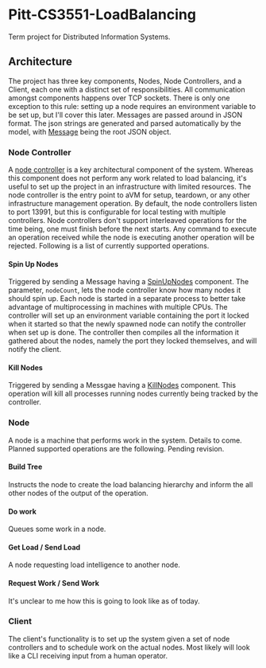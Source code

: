# Pitt-CS3551-LoadBalancing

Term project for Distributed Information Systems.

## Architecture

The project has three key components, Nodes, Node Controllers, and a Client, each one
with a distinct set of responsibilities. All communication amongst components happens
over TCP sockets. There is only one exception to this rule: setting up a node requires
an environment variable to be set up, but I'll cover this later. Messages are passed
around in JSON format. The json strings are generated and parsed automatically by the
model, with [Message](src/main/java/com/izzyalonso/pitt/cs3551/model/Message.java) being
the root JSON object.

### Node Controller

A [node controller](src/main/kotlin/com/izzyalonso/pitt/cs3551/NodeController.kt) is a
key architectural component of the system. Whereas this component does not perform any
work related to load balancing, it's useful to set up the project in an infrastructure
with limited resources. The node controller is the entry point to aVM for setup,
teardown, or any other infrastructure management operation. By default, the node
controllers listen to port 13991, but this is configurable for local testing with
multiple controllers. Node controllers don't support interleaved operations for the
time being, one must finish before the next starts. Any command to execute an operation
received while the node is executing another operation will be rejected. Following is a
list of currently supported operations.

#### Spin Up Nodes

Triggered by sending a Message having a
[SpinUpNodes](src/main/java/com/izzyalonso/pitt/cs3551/model/commands/controller/SpinUpNodes.java)
component. The parameter, `nodeCount`, lets the node controller know how many nodes it
should spin up. Each node is started in a separate process to better take advantage of
multiprocessing in machines with multiple CPUs. The controller will set up an environment
variable containing the port it locked when it started so that the newly spawned node
can notify the controller when set up is done. The controller then compiles all the
information it gathered about the nodes, namely the port they locked themselves, and
will notify the client.

#### Kill Nodes

Triggered by sending a Messgae having a
[KillNodes](src/main/java/com/izzyalonso/pitt/cs3551/model/commands/controller/KillNodes.java)
component. This operation will kill all processes running nodes currently being tracked
by the controller.

### Node

A node is a machine that performs work in the system. Details to come. Planned supported
operations are the following. Pending revision.

#### Build Tree

Instructs the node to create the load balancing hierarchy and inform the all other nodes
of the output of the operation.

#### Do work

Queues some work in a node.

#### Get Load / Send Load

A node requesting load intelligence to another node.

#### Request Work / Send Work

It's unclear to me how this is going to look like as of today.

### Client

The client's functionality is to set up the system given a set of node controllers and
to schedule work on the actual nodes. Most likely will look like a CLI receiving input
from a human operator.
